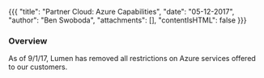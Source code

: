 {{{
  "title": "Partner Cloud: Azure Capabilities",
  "date": "05-12-2017",
  "author": "Ben Swoboda",
  "attachments": [],
  "contentIsHTML": false
}}}

### Overview

As of 9/1/17, Lumen has removed all restrictions on Azure services offered to our customers.

